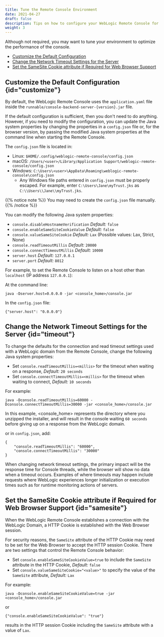 ```yaml
---
title: Tune the Remote Console Environment
date: 2021-04-27
draft: false
description: Tips on how to configure your WebLogic Remote Console for your environment
weight: 3
---
```


Although not required, you may want to tune your environment to optimize the performance of the console.
- [Customize the Default Configuration](#customize)
- [Change the Network Timeout Settings for the Server](#timeout)
- [Set the SameSite Cookie attribute if Required for Web Browser Support](#samesite)

## Customize the Default Configuration {id="customize"}
By default, the WebLogic Remote Console uses the `application.yaml` file inside the `runnable/console-backend-server-{version}.jar` file.

If the default configuration is sufficient, then you don't need to do anything. However, if you need to modify the configuration, you can update the Java system properties by changing the properties in a `config.json` file or, for the browser version, by passing the modified Java system properties at the command line when starting the Remote Console.

The `config.json` file is located in: 
- Linux: `$HOME/.config/weblogic-remote-console/config.json`
- macOS: `/Users/<user>/Library/Application Support/weblogic-remote-console/config.json`
- Windows: `C:\Users\<user>\AppData\Roaming\weblogic-remote-console\config.json`
    - Any Windows file paths entered in `config.json` must be properly escaped. For example, enter `C:\Users\Jane\myTrust.jks` as `C:\\Users\\Jane\\myTrust.jks`.

{{% notice note %}}
You may need to create the `config.json` file manually.
{{% /notice %}}

You can modify the following Java system properties:
- `console.disableHostnameVerification` _Default:_ `false`
- `console.enableSameSiteCookieValue` _Default:_  `false`
- `console.valueSameSiteCookie` _Default:_ `Lax` (Possible values: Lax, Strict, None) <!-- left in by mistake?: include a pointer to the site that explains how same site cookies work-->
- `console.readTimeoutMillis` _Default:_ `20000`
- `console.connectTimeoutMillis`  _Default:_ `10000`
- `server.host` _Default:_ `127.0.0.1`
- `server.port` _Default:_ `8012`

For example, to set the Remote Console to listen on a host other than `localhost` (IP address `127.0.0.1`):

At the command line:
```
java -Dserver.host=0.0.0.0 -jar <console_home>/console.jar
```
In the `config.json` file:
```
{"server.host": "0.0.0.0"}
```

## Change the Network Timeout Settings for the Server {id="timeout"}
To change the defaults for the connection and read timeout settings used with a WebLogic domain from the Remote Console, change the following Java system properties:
- Set `console.readTimeoutMillis=<millis>` for the timeout when waiting on a response, _Default:_ `20 seconds`
- Set `console.connectTimeoutMillis=<millis>` for the timeout when waiting to connect, _Default:_ `10 seconds`

For example:
```
java -Dconsole.readTimeoutMillis=60000 -Dconsole.connectTimeoutMillis=30000 -jar <console_home>/console.jar
```
In this example, <console_home> represents the directory where you unzipped the installer, and will result in the console waiting `60 seconds` before giving up on a response from the WebLogic domain.

or in `config.json`, add:
```
{
    "console.readTimeoutMillis": "60000",
    "console.connectTimeoutMillis": "30000"
}
```

When changing network timeout settings, the primary impact will be the response time for Console threads, while the browser will show no data when a timeout occurs.  Examples of where timeouts may happen include requests where WebLogic experiences longer initialization or execution times such as for runtime monitoring actions of servers.

## Set the SameSite Cookie attribute if Required for Web Browser Support {id="samesite"}
When the WebLogic Remote Console establishes a connection with the WebLogic Domain, a HTTP Cookie is established with the Web Browser session.

For security reasons, the `SameSite` attribute of the HTTP Cookie may need to be set for the Web Browser to accept the HTTP session Cookie. There are two settings that control the Remote Console behavior:

- Set `console.enableSameSiteCookieValue=true` to include the `SameSite` attribute in the HTTP Cookie, _Default:_ `false`
- Set `console.valueSameSiteCookie="<value>"` to specify the value of the `SameSite` attribute, _Default:_ `Lax`

For example:
```
java -Dconsole.enableSameSiteCookieValue=true -jar <console_home>/console.jar
```
or
```
{"console.enableSameSiteCookieValue": "true"}
```
results in the HTTP session Cookie including the `SameSite` attribute with a value of `Lax`.
